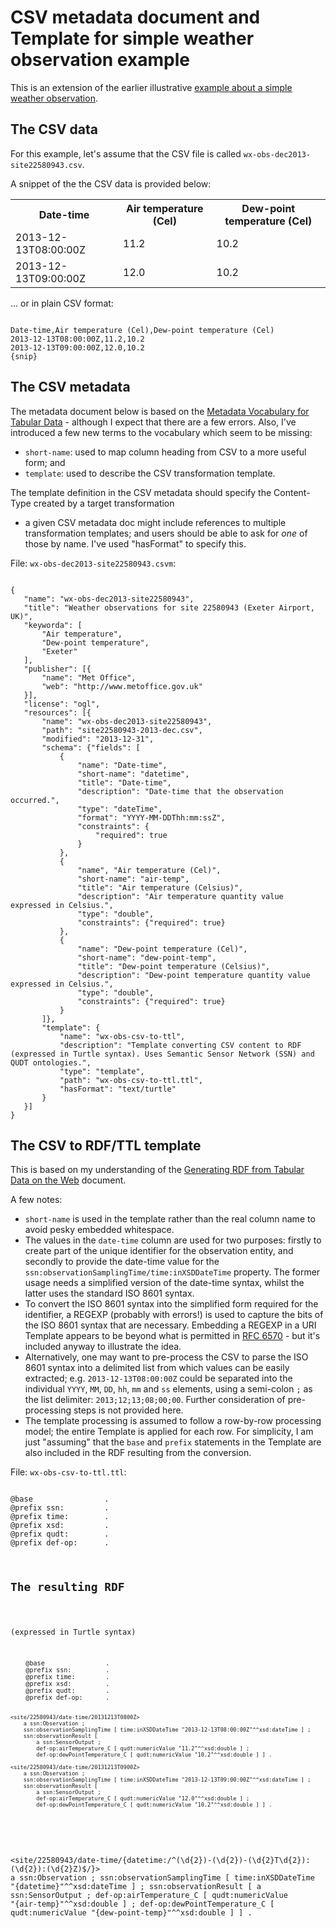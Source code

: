 CSV metadata document and Template for simple weather observation example
=========================================================================

This is an extension of the earlier illustrative [example about a simple weather observation][1].

[1]: simple-weather-observation.md

<h2>The CSV data</h2>

For this example, let's assume that the CSV file is called `wx-obs-dec2013-site22580943.csv`.

A snippet of the the CSV data is provided below:

<table>
  <tr><th>Date-time</th><th>Air temperature (Cel)</th><th>Dew-point temperature (Cel)</th></tr>
  <tr><td>2013-12-13T08:00:00Z</td><td>11.2</td><td>10.2</td></tr>                
  <tr><td>2013-12-13T09:00:00Z</td><td>12.0</td><td>10.2</td></tr>
</table>

... or in plain CSV format:

<code>
Date-time,Air temperature (Cel),Dew-point temperature (Cel)
2013-12-13T08:00:00Z,11.2,10.2                
2013-12-13T09:00:00Z,12.0,10.2
{snip}
</code>

<h2>The CSV metadata</h2>

The metadata document below is based on the [Metadata Vocabulary for Tabular Data][2] - although I expect
that there are a few errors. Also, I've introduced a few new terms to the vocabulary which seem to be missing:
* `short-name`: used to map column heading from CSV to a more useful form; and
* `template`: used to describe the CSV transformation template.

The template definition in the CSV metadata should specify the Content-Type created by a target transformation
 - a given CSV metadata doc might include references to multiple transformation templates; and users should be 
 able to ask for _one_ of those by name. I've used "hasFormat" to specify this.
 
File: `wx-obs-dec2013-site22580943.csvm`:
 
<code>
{
   "name": "wx-obs-dec2013-site22580943",
   "title": "Weather observations for site 22580943 (Exeter Airport, UK)",
   "keyworda": [
       "Air temperature",
       "Dew-point temperature",
       "Exeter"
   ],
   "publisher": [{
       "name": "Met Office",
       "web": "http://www.metoffice.gov.uk"
   }],
   "license": "ogl",
   "resources": [{
       "name": "wx-obs-dec2013-site22580943",
       "path": "site22580943-2013-dec.csv",
       "modified": "2013-12-31",
       "schema": {"fields": [
           {
               "name": "Date-time",
               "short-name": "datetime",
               "title": "Date-time",
               "description": "Date-time that the observation occurred.",
               "type": "dateTime",
               "format": "YYYY-MM-DDThh:mm:ssZ",
               "constraints": {
                   "required": true
               }
           },
           {
               "name", "Air temperature (Cel)",
               "short-name": "air-temp",
               "title": "Air temperature (Celsius)",
               "description": "Air temperature quantity value expressed in Celsius.",
               "type": "double",
               "constraints": {"required": true}
           },
           {
               "name": "Dew-point temperature (Cel)",
               "short-name": "dew-point-temp",
               "title": "Dew-point temperature (Celsius)",
               "description": "Dew-point temperature quantity value expressed in Celsius.",
               "type": "double",
               "constraints": {"required": true}
           }
       ]},
       "template": {
           "name": "wx-obs-csv-to-ttl",
           "description": "Template converting CSV content to RDF (expressed in Turtle syntax). Uses Semantic Sensor Network (SSN) and QUDT ontologies.",
           "type": "template",
           "path": "wx-obs-csv-to-ttl.ttl",
           "hasFormat": "text/turtle"
       }
   }]
}
</code>

[2]: http://w3c.github.io/csvw/metadata/index.html

<h2>The CSV to RDF/TTL template</h2>

This is based on my understanding of the [Generating RDF from Tabular Data on the Web][3] document.

A few notes:
* `short-name` is used in the template rather than the real column name to avoid pesky embedded whitespace.
* The values in the `date-time` column are used for two purposes: firstly to create part of the unique identifier
for the observation entity, and secondly to provide the date-time value for the `ssn:observationSamplingTime/time:inXSDDateTime`
property. The former usage needs a simplified version of the date-time syntax, whilst the latter uses the 
standard ISO 8601 syntax.
* To convert the ISO 8601 syntax into the simplified form required for the identifier, a REGEXP (probably with errors!)
is used to capture the bits of the ISO 8601 syntax that are necessary. Embedding a REGEXP in a URI Template appears to be 
beyond what is permitted in [RFC 6570][4] - but it's included anyway to illustrate the idea.
* Alternatively, one may want to pre-process the CSV to parse the ISO 8601 syntax into a delimited list from which 
values can be easily extracted; e.g. `2013-12-13T08:00:00Z` could be separated into the individual `YYYY`, `MM`, 
`DD`, `hh`, `mm` and `ss` elements, using a semi-colon `;` as the list delimiter: `2013;12;13;08;00;00`. Further 
consideration of pre-processing steps is not provided here.
* The template processing is assumed to follow a row-by-row processing model; the entire Template is applied for each
row. For simplicity, I am just "assuming" that the `base` and `prefix` statements in the Template are also included 
in the RDF resulting from the conversion. 

File: `wx-obs-csv-to-ttl.ttl`:

<code>
@base               <http://data.example.org/wow/data/weather-observations/> .
@prefix ssn:        <http://purl.oclc.org/NET/ssnx/ssn#> .
@prefix time:       <http://www.w3.org/2006/time#> .
@prefix xsd:        <http://www.w3.org/2001/XMLSchema#> . 
@prefix qudt:       <http://qudt.org/1.1/schema/qudt#> .
@prefix def-op:     <http://data.example.org/wow/def/observed-property#> .

<site/22580943/date-time/{datetime:/^(\d{2})-(\d{2})-(\d{2}T\d{2}):(\d{2}):(\d{2}Z)$/}>
    a ssn:Observation ;
    ssn:observationSamplingTime [ time:inXSDDateTime "{datetime}"^^xsd:dateTime ] ;
    ssn:observationResult [
        a ssn:SensorOutput ;
        def-op:airTemperature_C [ qudt:numericValue "{air-temp}"^^xsd:double ] ;
        def-op:dewPointTemperature_C [ qudt:numericValue "{dew-point-temp}"^^xsd:double ] ] .
</code>

[3]: http://w3c.github.io/csvw/csv2rdf/
[4]: http://tools.ietf.org/html/rfc6570

<h2>The resulting RDF</h2>

(expressed in Turtle syntax)

<code>
    @base               <http://data.example.org/wow/data/weather-observations/> .
    @prefix ssn:        <http://purl.oclc.org/NET/ssnx/ssn#> .
    @prefix time:       <http://www.w3.org/2006/time#> .
    @prefix xsd:        <http://www.w3.org/2001/XMLSchema#> . 
    @prefix qudt:       <http://qudt.org/1.1/schema/qudt#> .
    @prefix def-op:     <http://data.example.org/wow/def/observed-property#> .
     
    <site/22580943/date-time/20131213T0800Z>
        a ssn:Observation ;
        ssn:observationSamplingTime [ time:inXSDDateTime "2013-12-13T08:00:00Z"^^xsd:dateTime ] ;
        ssn:observationResult [
            a ssn:SensorOutput ;
            def-op:airTemperature_C [ qudt:numericValue "11.2"^^xsd:double ] ;
            def-op:dewPointTemperature_C [ qudt:numericValue "10.2"^^xsd:double ] ] .
     
    <site/22580943/date-time/20131213T0900Z>
        a ssn:Observation ;
        ssn:observationSamplingTime [ time:inXSDDateTime "2013-12-13T09:00:00Z"^^xsd:dateTime ] ;
        ssn:observationResult [
            a ssn:SensorOutput ;
            def-op:airTemperature_C [ qudt:numericValue "12.0"^^xsd:double ] ;
            def-op:dewPointTemperature_C [ qudt:numericValue "10.2"^^xsd:double ] ] .
</code>